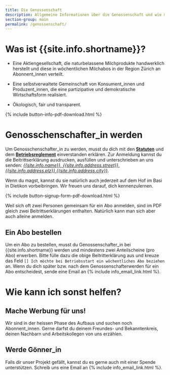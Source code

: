 ```yaml
---
title: Die Genossenschaft
description: Allgemeine Informationen über die Genossenschaft und wie man Genossenschafter_in werden kann
section-group: main
permalink: /genossenschaft/
---
```


# Was ist {{site.info.shortname}}?

- Eine Aktiengesellschaft, die naturbelassene Milchprodukte handwerklich
herstellt und diese in wöchentlichen Milchabos in der Region Zürich an
Abonnent_innen verteilt.

- Eine selbstverwaltete Gemeinschaft von Konsument_innen und
Produzent_innen, die eine partizipative und demokratische
Wirtschaftsform realisiert.

- Ökologisch, fair und transparent.

{% include button-info-pdf-download.html %}

# Genosschenschafter_in werden

Um Genosschenschafter_in zu werden, musst du dich mit den
[**Statuten**](statuten) und dem
[**Betriebsreglement**](betriebsreglement) einverstanden erklären.
Zur Anmeldung kannst du die Beitrittserklärung ausdrucken,
ausfüllen und unterschrieben an uns senden: [_{{site.info.name}},
{{site.info.address.street}}, {{site.info.address.plz}}
{{site.info.address.city}}_](/kontakt).

Wenn du magst, kannst du sie natürlich auch jederzeit auf dem Hof im
Basi in Dietikon vorbeibringen. Wir freuen uns darauf, dich
kennenzulernen.

{% include button-signup-form-pdf-download.html %}

Weil sich oft zwei Personen gemeinsam für ein Abo anmelden, sind im
PDF gleich zwei Beitrittserklärungen enthalten. Natürlich kann man
sich aber auch alleine anmelden.

## Ein Abo bestellen

Um ein Abo zu bestellen, musst du Genossenschafter_in bei
{{site.info.shortname}} werden und mindestens ​zwei Anteilscheine (pro
Abo) erwerben. Bitte fülle dazu die obige Beitritterklärung aus und
kreuze das Feld `[] Ich möchte bei Betriebsstart ein wöchentliches Abo
beziehen` an. Wenn du dich später bzw. nach dem Genossenschafterwerden
für ein Abo entscheidest, sende eine Email an
{% include info_email_link.html %}.

# Wie kann ich sonst helfen?

## Mache Werbung für uns!

Wir sind in der heissen Phase des Aufbaus und suchen noch
Abonnent_innen. Gerne darfst du deinem Freundes- und Bekanntenkreis,
deinen Nachbarn und Arbeitskollegen von uns erzählen.

## Werde Gönner_in

Falls dir unser Projekt gefällt, kannst du es gerne auch mit einer
Spende unterstützen. Schreib uns eine Email an
{% include info_email_link.html %}.
